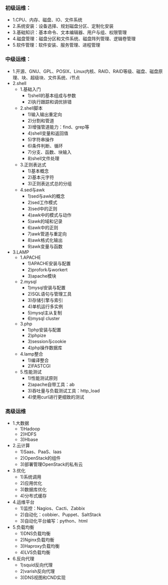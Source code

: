 ### 初级运维：
- 1.CPU、内存、磁盘、IO、文件系统
- 2.系统安装：设备选择、规划磁盘分区、定制化安装
- 3.基础知识：基本命令、文本编辑器、用户与组、权限管理
- 4.磁盘管理：磁盘分区和文件系统、磁盘阵列管理、逻辑卷管理
- 5.软件管理：软件安装、服务管理、进程管理


### 中级运维：
- 1.开源、GNU、GPL、POSIX、Linux内核、RAID、RAID等级、磁盘、磁盘原理、块、超级块、文件系统、i节点
- 2.shell
  * 1.基础入门
    - 1)shell的基本组成与参数
    - 2)执行跟踪和调优排错
  * 2.shell脚本
    - 1)输入输出重定向
    - 2)分割和管道
    - 3)增强管道能力：find、grep等
    - 4)shell变量和返回值
    - 5)字符串操作
    - 6)条件判断、循环
    - 7)分支、函数、块输入
    - 8)shell文件处理
  * 3.正则表达式
    - 1)基本概念
    - 2)基本元字符
    - 3)正则表达式总的分组
  * 4.sed与awk
    - 1)sed与awk的概念
    - 2)sed工作模式
    - 3)sed中的正则
    - 4)awk中的模式与动作
    - 5)awk的域和记录
    - 6)awk中的正则
    - 7)awk管道与重定向
    - 8)awk格式化输出
    - 9)awk变量与函数
- 3.LAMP
    * 1.APACHE
      - 1)APACHE安装与配置
      - 2)profork与workert
      - 3)apache模块
    * 2.mysql
      - 1)mysql安装与配置
      - 2)SQL语句与管理工具
      - 3)存储引擎与索引
      - 4)单机运行多实例
      - 5)mysql主从复制
      - 6)mysql cluster
    * 3.php
      - 1)php安装与配置
      - 2)phpize
      - 3)session与cookie
      - 4)php操作数据库
    * 4.lamp整合
      - 1)编译整合
      - 2)FASTCGI
    * 5.性能测试
      - 1)性能测试原则
      - 2)apache自带工具：ab
      - 3)吞吐量与负载测试工具：http_load
      - 4)使用curl进行更细致的测试

### 高级运维
- 1.大数据
  - 1)Hadoop
  - 2)HDFS
  - 3)Hbase
- 2.云计算
  - 1)Saas、PaaS、Iaas
  - 2)OpenStack的组件
  - 3)部署管理OpenStack的私有云
- 3.优化
  - 1)系统调用
  - 2)应用优化
  - 3)数据库优化
  - 4)分布式缓存
- 4.运维平台
  - 1)监控：Nagios、Cacti、Zabbix
  - 2)自动化：cobbier、Puppet、SaltStack
  - 3)自动化平台编写：python、html
- 5.负载均衡
  - 1)DNS负载均衡
  - 2)Nginx负载均衡
  - 3)Haproxy负载均衡
  - 4)LVS负载均衡
- 6.反向代理
  - 1)squid反向代理
  - 2)varish反向代理
  - 3)DNS视图和CND实现
